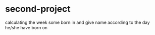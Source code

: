 # second-project
calculating the week some born in and give name according to the day he/she have born on

